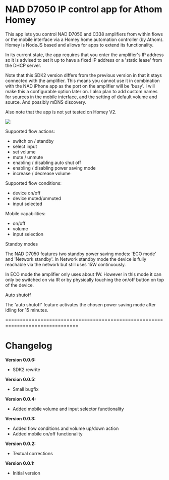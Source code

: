 # NAD D7050 IP control app for Athom Homey

This app lets you control NAD D7050 and C338 amplifiers from within flows or the mobile interface via a Homey home automation controller (by Athom). Homey is NodeJS based and allows for apps to extend its functionality.

In its current state, the app requires that you enter the amplifier's IP address so it is advised to set it up to have a fixed IP address or a 'static lease' from the DHCP server.

Note that this SDK2 version differs from the previous version in that it stays connected with the amplifier. This means you cannot use it in combination with the NAD iPhone app as the port on the amplifier will be 'busy'. I will make this a configurable option later on. I also plan to add custom names for sources in the mobile interface, and the setting of default volume and source. And possibly mDNS discovery.

Also note that the app is not yet tested on Homey V2.

![](https://drive.google.com/uc?id=0B4QdLfQ7j41JUHRfTmRHT3JGT0k)

Supported flow actions:

* switch on / standby
* select input
* set volume
* mute / unmute
* enabling / disabling auto shut off
* enabling / disabling power saving mode
* increase / decrease volume

Supported flow conditions:

* device on/off
* device muted/unmuted
* input selected

Mobile capabilities:

* on/off
* volume
* input selection

Standby modes

The NAD D7050 features two standby power saving modes: 'ECO mode' and 'Network standby'. In Network standby mode the device is fully reachable via the network but still uses 15W continuously.

In ECO mode the amplifier only uses about 1W. However in this mode it can only be switched on via IR or by physically touching the on/off button on top of the device. 

Auto shutoff

The 'auto shutoff' feature activates the chosen power saving mode after idling for 15 minutes. 

===============================================================================
# Changelog

**Version 0.0.6:**
- SDK2 rewrite

**Version 0.0.5:**
- Small bugfix

**Version 0.0.4:**
- Added mobile volume and input selector functionality

**Version 0.0.3:**
- Added flow conditions and volume up/down action
- Added mobile on/off functionality

**Version 0.0.2:**
- Textual corrections

**Version 0.0.1:**
- Initial version

